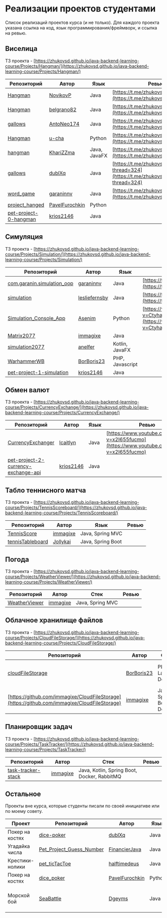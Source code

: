 # Реализации проектов студентами

Список реализаций проектов курса (и не только). Для каждого проекта указана ссылка на код, язык программирования/фреймворк, и ссылка на ревью.

## Виселица

ТЗ проекта - [https://zhukovsd.github.io/java-backend-learning-course/Projects/Hangman/](https://zhukovsd.github.io/java-backend-learning-course/Projects/Hangman/)

| Репозиторий                                                                 | Автор                                               | Язык         | Ревью                                                                                        |
|-----------------------------------------------------------------------------|-----------------------------------------------------|--------------|----------------------------------------------------------------------------------------------|
| [Hangman](https://github.com/NovikovP/Hangman)                              | [NovikovP](https://github.com/NovikovP)             | Java         | [https://t.me/zhukovsd_it_chat/1476](https://t.me/zhukovsd_it_chat/1476)                     |
| [Hangman](https://github.com/belgrano82/Hangman)                            | [belgrano82](https://github.com/belgrano82)         | Java         | [https://t.me/zhukovsd_it_chat/1264](https://t.me/zhukovsd_it_chat/1264)                     |
| [gallows](https://github.com/AntoNeo174/gallows)                            | [AntoNeo174](https://github.com/AntoNeo174)         | Java         | [https://t.me/zhukovsd_it_chat/594](https://t.me/zhukovsd_it_chat/594)                       |
| [Hangman](https://github.com/u-cha/Hangman)                                 | [u-cha](https://github.com/u-cha)                   | Python       | [https://t.me/zhukovsd_it_chat/691](https://t.me/zhukovsd_it_chat/691)                       |
| [hangman](https://github.com/KhariZZma/hangman)                             | [KhariZZma](https://github.com/KhariZZma)           | Java, JavaFX | [https://t.me/zhukovsd_it_chat/508](https://t.me/zhukovsd_it_chat/508)                       |
| [gallows](https://github.com/dublXq/gallows)                                | [dublXq](https://github.com/dublXq)                 | Java         | [https://t.me/zhukovsd_it_chat/439?thread=324](https://t.me/zhukovsd_it_chat/439?thread=324) |
| [word_game](https://github.com/garaninnv/word_game)                         | [garaninnv](https://github.com/garaninnv)           | Java         | [https://t.me/zhukovsd_it_chat/647](https://t.me/zhukovsd_it_chat/647)                       |
| [project_hanged](https://github.com/PavelFurochkin/project_hanged)          | [PavelFurochkin](https://github.com/PavelFurochkin) | Python       |                                                                                              |
| [pet-project-0-hangman](https://github.com/krios2146/pet-project-0-hangman) | [krios2146](https://github.com/krios2146)           | Java         |                                                                                              |

## Симуляция

ТЗ проекта - [https://zhukovsd.github.io/java-backend-learning-course/Projects/Simulation/](https://zhukovsd.github.io/java-backend-learning-course/Projects/Simulation/)

| Репозиторий                                                                           | Автор                                             | Язык            | Ревью                                                                                      |
|---------------------------------------------------------------------------------------|---------------------------------------------------|-----------------|--------------------------------------------------------------------------------------------|
| [com.garanin.simulation_oop](https://github.com/garaninnv/com.garanin.simulation_oop) | [garaninnv](https://github.com/garaninnv)         | Java            | [https://t.me/zhukovsd_it_chat/1158](https://t.me/zhukovsd_it_chat/1158)                   |
| [simulation](https://github.com/lesliefernsby/simulation)                             | [lesliefernsby](https://github.com/lesliefernsby) | Java            | [https://t.me/zhukovsd_it_chat/849](https://t.me/zhukovsd_it_chat/849)                     |
| [Simulation_Console_App](https://github.com/Asenim/Simulation_Console_App)            | [Asenim](https://github.com/Asenim)               | Python          | [https://www.youtube.com/watch?v=Ctyha5ec0LE](https://www.youtube.com/watch?v=Ctyha5ec0LE) |
| [Matrix2077](https://github.com/immagixe/Matrix2077)                                  | [immagixe](https://github.com/immagixe)           | Java            |                                                                                            |
| [simulation2077](https://github.com/anelfer/simulation2077)                           | [anelfer](https://github.com/anelfer)             | Kotlin, JavaFX  |                                                                                            |
| [WarhammerWB](https://github.com/BorBoris23/WarhammerWB)                              | [BorBoris23](https://github.com/BorBoris23)       | PHP, Javascript |                                                                                            |
| [pet-project-1-simulation](https://github.com/krios2146/pet-project-1-simulation)     | [krios2146](https://github.com/krios2146)         | Java            |                                                                                            |

## Обмен валют

ТЗ проекта - [https://zhukovsd.github.io/java-backend-learning-course/Projects/CurrencyExchange/](https://zhukovsd.github.io/java-backend-learning-course/Projects/CurrencyExchange/)

| Репозиторий                                                                                             | Автор                                     | Язык | Ревью                                                                                      |
|---------------------------------------------------------------------------------------------------------|-------------------------------------------|------|--------------------------------------------------------------------------------------------|
| [CurrencyExchanger](https://github.com/lcaitlyn/CurrencyExchanger)                                      | [lcaitlyn](https://github.com/lcaitlyn)   | Java | [https://www.youtube.com/watch?v=x2I655fucmo](https://www.youtube.com/watch?v=x2I655fucmo) |
| [pet-project-2-currency-exchange-api](https://github.com/krios2146/pet-project-2-currency-exchange-api) | [krios2146](https://github.com/krios2146) | Java |                                                                                            |

## Табло теннисного матча

ТЗ проекта - [https://zhukovsd.github.io/java-backend-learning-course/Projects/TennisScoreboard/](https://zhukovsd.github.io/java-backend-learning-course/Projects/TennisScoreboard/)

| Репозиторий                                                      | Автор                                   | Язык              | Ревью |
|------------------------------------------------------------------|-----------------------------------------|-------------------|-------|
| [TennisScore](https://github.com/immagixe/TennisScore)           | [immagixe](https://github.com/immagixe) | Java, Spring MVC  |       |
| [tennisTableboard](https://github.com/Jollykai/tennisTableboard) | [Jollykai](https://github.com/Jollykai) | Java, Spring Boot |       |

## Погода

ТЗ проекта - [https://zhukovsd.github.io/java-backend-learning-course/Projects/WeatherViewer/](https://zhukovsd.github.io/java-backend-learning-course/Projects/WeatherViewer/)

| Репозиторий                                                | Автор                                   | Стек             | Ревью |
|------------------------------------------------------------|-----------------------------------------|------------------|-------|
| [WeatherViewer](https://github.com/immagixe/WeatherViewer) | [immagixe](https://github.com/immagixe) | Java, Spring MVC |       |

## Облачное хранилище файлов

ТЗ проекта - [https://zhukovsd.github.io/java-backend-learning-course/Projects/CloudFileStorage/](https://zhukovsd.github.io/java-backend-learning-course/Projects/CloudFileStorage/)

| Репозиторий                                                                                  | Автор                                       | Стек                      | Ревью                                                                                      |
|----------------------------------------------------------------------------------------------|---------------------------------------------|---------------------------|--------------------------------------------------------------------------------------------|
| [cloudFileStorage](https://github.com/BorBoris23/cloudFileStorage)                           | [BorBoris23](https://github.com/BorBoris23) | PHP, Laravel, Docker      | [https://www.youtube.com/watch?v=OVXmQifkexA](https://www.youtube.com/watch?v=OVXmQifkexA) |
| [https://github.com/immagixe/CloudFileStorage](https://github.com/immagixe/CloudFileStorage) | [immagixe](https://github.com/immagixe)     | Java, Spring Boot, Docker |                                                                                            |

## Планировщик задач

ТЗ проекта - [https://zhukovsd.github.io/java-backend-learning-course/Projects/TaskTracker/](https://zhukovsd.github.io/java-backend-learning-course/Projects/TaskTracker/)

| Репозиторий                                                          | Автор                                   | Стек                                        | Ревью |
|----------------------------------------------------------------------|-----------------------------------------|---------------------------------------------|-------|
| [task-tracker-stack](https://github.com/immagixe/task-tracker-stack) | [immagixe](https://github.com/immagixe) | Java, Kotlin, Spring Boot, Docker, RabbitMQ |       |

## Остальное

Проекты вне курса, которые студенты писали по своей инициативе или по моему совету.

| Проект          | Репозиторий                                                                           | Автор                                               | Язык   | Ревью                                                                                      |
|-----------------|---------------------------------------------------------------------------------------|-----------------------------------------------------|--------|--------------------------------------------------------------------------------------------|
| Покер на костях | [dice-poker](https://github.com/dublXq/dice-poker)                                    | [dublXq](https://github.com/dublXq)                 | Java   | [https://t.me/zhukovsd_it_chat/1258](https://t.me/zhukovsd_it_chat/1258)                   |
| Угадайка числа  | [Pet_Project_Guess_Number](https://github.com/FinancierJava/Pet_Project_Guess_Number) | [FinancierJava](https://github.com/FinancierJava)   | Java   |                                                                                            |
| Крестики-нолики | [pet_ticTacToe](https://github.com/halftimedeus/pet_ticTacToe)                        | [halftimedeus](https://github.com/halftimedeus)     | Java   |                                                                                            |
| Покер на костях | [dice_poker](https://github.com/PavelFurochkin/dice_poker)                            | [PavelFurochkin](https://github.com/PavelFurochkin) | Python |                                                                                            |
| Морской бой     | [SeaBattle](https://github.com/Dgeyms/SeaBattle)                                      | [Dgeyms](https://github.com/Dgeyms)                 | Java   | [https://www.youtube.com/watch?v=dyqfbwsbdIM](https://www.youtube.com/watch?v=dyqfbwsbdIM) |
